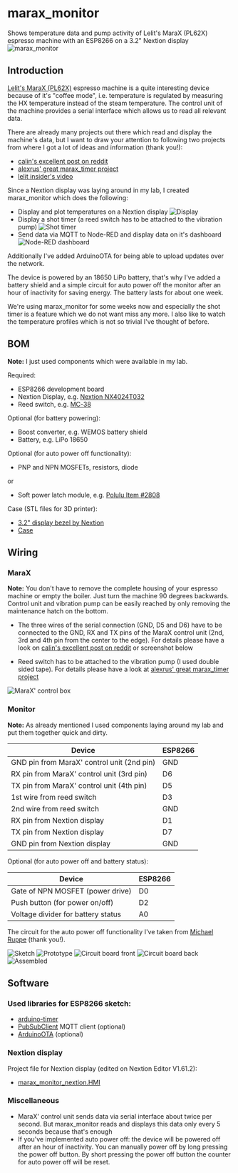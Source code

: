# marax_monitor
Shows temperature data and pump activity of Lelit's MaraX (PL62X) espresso machine with an ESP8266 on a 3.2" Nextion display
![marax_monitor](/misc/View_left.jpg)

## Introduction
[Lelit's MaraX (PL62X)](https://marax.lelit.com/) espresso machine is a quite interesting device because of it's "coffee mode", i.e. 
temperature is regulated by measuring the HX temperature instead of the steam temperature. The control unit of the machine provides 
a serial interface which allows us to read all relevant data.

There are already many projects out there which read and display the machine's data, but I want to draw your attention to following 
two projects from where I got a lot of ideas and information (thank you!):

* [calin's excellent post on reddit](https://www.reddit.com/r/espresso/comments/hft5zv/data_visualisation_lelit_marax_mod/)
* [alexrus' great marax_timer project](https://github.com/alexrus/marax_timer)
* [lelit insider's video](https://youtu.be/9NL6yeq7sMM)

Since a Nextion display was laying around in my lab, I created marax_monitor which does the following:

* Display and plot temperatures on a Nextion display
![Display](/misc/Display_explained.png)
* Display a shot timer (a reed switch has to be attached to the vibration pump)
![Shot timer](/misc/Display_shot_timer.jpg)
* Send data via MQTT to Node-RED and display data on it's dashboard 
![Node-RED dashboard](/misc/Node-RED_Dashboard.png)

Additionally I've added ArduinoOTA for being able to upload updates over the network.

The device is powered by an 18650 LiPo battery, that's why I've added a battery shield and a simple circuit for auto power off the monitor
after an hour of inactivity for saving energy. The battery lasts for about one week.

We're using marax_monitor for some weeks now and especially the shot timer is a feature which we do not want miss any more. I also like
to watch the temperature profiles which is not so trivial I've thought of before. 

## BOM

**Note:** I just used components which were available in my lab.

Required:
* ESP8266 development board
* Nextion Display, e.g. [Nextion NX4024T032](https://www.itead.cc/nextion-nx4024t032.html)
* Reed switch, e.g. [MC-38](https://www.aliexpress.com/item/32255861885.html)

Optional (for battery powering):
* Boost converter, e.g. WEMOS battery shield
* Battery, e.g. LiPo 18650

Optional (for auto power off functionality):
* PNP and NPN MOSFETs, resistors, diode

or 

* Soft power latch module, e.g. [Polulu Item #2808](https://www.pololu.com/product/2808)

Case (STL files for 3D printer):
* [3.2" display bezel by Nextion](https://nextion.tech/nextion-editor/#_section4)
* [Case](/hardware/marax_monitor_case.stl)

## Wiring

### MaraX

**Note:** You don't have to remove the complete housing of your espresso machine or empty the boiler. Just turn the machine 90 degrees backwards. 
Control unit and vibration pump can be easily reached by only removing the maintenance hatch on the bottom.

* The three wires of the serial connection (GND, D5 and D6) have to be connected to the GND, RX and TX pins of the MaraX control unit (2nd, 3rd and 
4th pin from the center to the edge). For details please have a look on 
[calin's excellent post on reddit](https://www.reddit.com/r/espresso/comments/hft5zv/data_visualisation_lelit_marax_mod/) or screenshot below

* Reed switch has to be attached to the vibration pump (I used double sided tape). For details please have a look at 
[alexrus' great marax_timer project](https://github.com/alexrus/marax_timer)

![MaraX' control box](/hardware/marax_control_box.png)


### Monitor

**Note:** As already mentioned I used components laying around my lab and put them together quick and dirty. 

Device         			                       | ESP8266 
-------------------------------------------| --------
GND pin from MaraX' control unit (2nd pin) | GND
RX pin from MaraX' control unit (3rd pin)  | D6
TX pin from MaraX' control unit (4th pin)  | D5
1st wire from reed switch                  | D3
2nd wire from reed switch                  | GND
RX pin from Nextion display                | D1
TX pin from Nextion display                | D7
GND pin from Nextion display               | GND

Optional (for auto power off and battery status):

Device         			              | ESP8266 
----------------------------------| --------
Gate of NPN MOSFET (power drive)  | D0
Push button (for power on/off)    | D2
Voltage divider for battery status| A0

The circuit for the auto power off functionality I've taken from [Michael Ruppe](https://github.com/michaelruppe/ArduinoSoftTouchPower) 
(thank you!). 

![Sketch](/hardware/marax_monitor_circuit_board_sketch.png)
![Prototype](/hardware/marax_monitor_circuit_prototype.jpg)
![Circuit board front](/hardware/marax_monitor_circuit_board_front.jpg)
![Circuit board back](/hardware/marax_monitor_circuit_board_back.jpg)
![Assembled](/hardware/marax_monitor_open.jpg)

## Software

### Used libraries for ESP8266 sketch:
* [arduino-timer](https://github.com/contrem/arduino-timer)
* [PubSubClient](https://pubsubclient.knolleary.net/) MQTT client (optional)
* [ArduinoOTA](https://github.com/jandrassy/ArduinoOTA) (optional)

### Nextion display
Project file for Nextion display (edited on Nextion Editor V1.61.2):
* [marax_monitor_nextion.HMI](/hardware/marax_monitor_nextion.HMI)

### Miscellaneous
* MaraX' control unit sends data via serial interface about twice per second. But marax_monitor reads and displays this data only every 5 seconds 
because that's enough 
* If you've implemented auto power off: the device will be powered off after an hour of inactivity. You can manually power off by long 
pressing the power off button. By short pressing the power off button the counter for auto power off will be reset.



